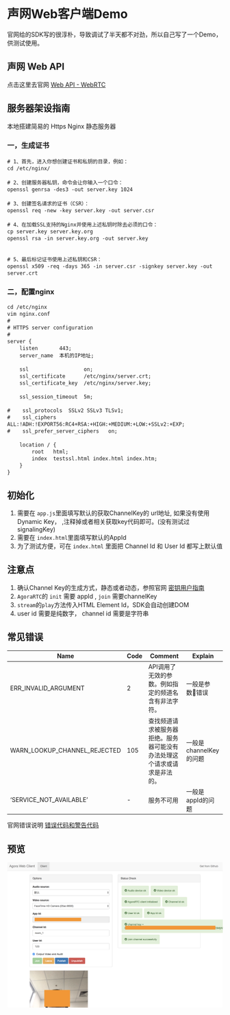 # 声网Web客户端Demo

官网给的SDK写的很淳朴，导致调试了半天都不对劲，所以自己写了一个Demo，供测试使用。

## 声网 Web API 

点击这里去官网 [Web API - WebRTC ](https://docs.agora.io/cn/user_guide/API/webrtc_interop_api.html) 

## 服务器架设指南

本地搭建简易的 Https Nginx 静态服务器

### 一，生成证书
```
# 1、首先，进入你想创建证书和私钥的目录，例如：
cd /etc/nginx/

# 2、创建服务器私钥，命令会让你输入一个口令：
openssl genrsa -des3 -out server.key 1024

# 3、创建签名请求的证书（CSR）：
openssl req -new -key server.key -out server.csr

# 4、在加载SSL支持的Nginx并使用上述私钥时除去必须的口令：
cp server.key server.key.org
openssl rsa -in server.key.org -out server.key


# 5、最后标记证书使用上述私钥和CSR：
openssl x509 -req -days 365 -in server.csr -signkey server.key -out server.crt
```

### 二，配置nginx

```
cd /etc/nginx
vim nginx.conf
#
# HTTPS server configuration
#
server {
    listen       443;
    server_name  本机的IP地址;

    ssl                  on;
    ssl_certificate      /etc/nginx/server.crt;
    ssl_certificate_key  /etc/nginx/server.key;

    ssl_session_timeout  5m;

#    ssl_protocols  SSLv2 SSLv3 TLSv1;
#    ssl_ciphers  ALL:!ADH:!EXPORT56:RC4+RSA:+HIGH:+MEDIUM:+LOW:+SSLv2:+EXP;
#    ssl_prefer_server_ciphers   on;

    location / {
        root   html;
        index  testssl.html index.html index.htm;
    }
}

```

## 初始化

1. 需要在 `app.js`里面填写默认的获取ChannelKey的 url地址, 如果没有使用 Dynamic Key， ,注释掉或者相关获取key代码即可。(没有测试过 signalingKey)
1. 需要在 `index.html`里面填写默认的AppId
1. 为了测试方便，可在 `index.html` 里面把 Channel Id 和 User Id 都写上默认值

## 注意点

1. 确认Channel Key的生成方式，静态或者动态，参照官网 [密钥用户指南](https://docs.agora.io/cn/user_guide/Component_and_Others/Dynamic_Key_User_Guide.html)
2. `AgoraRTC`的 `init` 需要 appId ,  `join` 需要channelKey
3. `stream`的`play`方法传入HTML Element Id，SDK会自动创建DOM
4. user id 需要是纯数字， channel id 需要是字符串

## 常见错误
| Name        | Code           | Comment  | Explain |
| -- |--| -- | -- |
| ERR_INVALID_ARGUMENT | 2 | API调用了无效的参数。例如指定的频道名含有非法字符。 | 一般是参数错误 |
|WARN_LOOKUP_CHANNEL_REJECTED |105| 查找频道请求被服务器拒绝。服务器可能没有办法处理这个请求或请求是非法的。|一般是channelKey的问题 |
|‘SERVICE_NOT_AVAILABLE’| - | 服务不可用 | 一般是appId的问题 |

官网错误说明 [错误代码和警告代码](https://docs.agora.io/cn/user_guide/troubleshooting/error.html)

## 预览

![预览](./capture.png)
